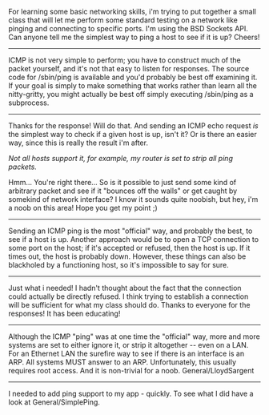 

For learning some basic networking skills, i'm trying to put together a small class that will let me perform some standard testing on a network like pinging and connecting to specific ports. I'm using the BSD Sockets API. Can anyone tell me the simplest way to ping a host to see if it is up? Cheers!

----

ICMP is not very simple to perform; you have to construct much of the packet yourself, and it's not that easy to listen for responses. The source code for     /sbin/ping is available and you'd probably be best off examining it. If your goal is simply to make something that works rather than learn all the nitty-gritty, you might actually be best off simply executing     /sbin/ping as a subprocess.

----

Thanks for the response! Will do that. And sending an ICMP echo request _is_ the simplest way to check if a given host is up, isn't it? Or is there an easier way, since this is really the result i'm after.

*Not all hosts support it, for example, my router is set to strip all ping packets.*

Hmm... You're right there... So is it possible to just send some kind of arbitrary packet and see if it "bounces off the walls" or get caught by somekind of network interface? I know it sounds quite noobish, but hey, i'm a noob on this area! Hope you get my point ;)

----

Sending an ICMP ping is the most "official" way, and probably the best, to see if a host is up. Another approach would be to open a TCP connection to some port on the host; if it's accepted or refused, then the host is up. If it times out, the host is probably down. However, these things can also be blackholed by a functioning host, so it's impossible to say for sure.

----

Just what i needed! I hadn't thought about the fact that the connection could actually be directly refused. I think trying to establish a connection will be sufficient for what my class should do. Thanks to everyone for the responses! It has been educating!

----

Although the ICMP "ping" was at one time the "official" way, more and more systems are set to either ignore it, or strip it altogether -- even on a LAN. For an Ethernet LAN the surefire way to see if there is an interface is an ARP. All systems MUST answer to an ARP. Unfortunately, this usually requires root access. And it is non-trivial for a noob.  General/LloydSargent

----

I needed to add ping support to my app - quickly. To see what I did have a look at General/SimplePing.